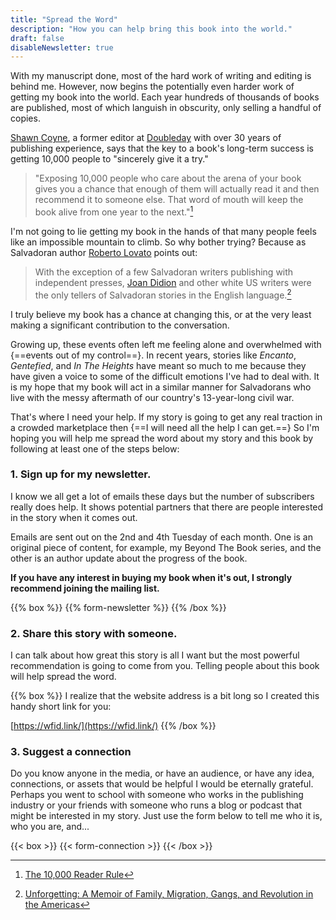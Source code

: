 ```yaml
---
title: "Spread the Word"
description: "How you can help bring this book into the world."
draft: false
disableNewsletter: true
---
```


With my manuscript done, most of the hard work of writing and editing is behind me. However, now begins the potentially even harder work of getting my book into the world. Each year hundreds of thousands of books are published, most of which languish in obscurity, only selling a handful of copies.

[Shawn Coyne](https://storygrid.com/about/), a former editor at [Doubleday](<https://en.wikipedia.org/wiki/Doubleday_(publisher)>) with over 30 years of publishing experience, says that the key to a book's long-term success is getting 10,000 people to "sincerely give it a try."

> "Exposing 10,000 people who care about the arena of your book gives you a chance that enough of them will actually read it and then recommend it to someone else. That word of mouth will keep the book alive from one year to the next."[^1]

I'm not going to lie getting my book in the hands of that many people feels like an impossible mountain to climb. So why bother trying? Because as Salvadoran author [Roberto Lovato](https://robertolovato.com) points out:

> With the exception of a few Salvadoran writers publishing with independent presses, [Joan Didion](https://en.wikipedia.org/wiki/Joan_Didion) and other white US writers were the only tellers of Salvadoran stories in the English language.[^2]

I truly believe my book has a chance at changing this, or at the very least making a significant contribution to the conversation.

Growing up, these events often left me feeling alone and overwhelmed with {==events out of my control==}. In recent years, stories like _Encanto_, _Gentefied_, and _In The Heights_ have meant so much to me because they have given a voice to some of the difficult emotions I've had to deal with. It is my hope that my book will act in a similar manner for Salvadorans who live with the messy aftermath of our country's 13-year-long civil war.

That's where I need your help. If my story is going to get any real traction in a crowded marketplace then {==I will need all the help I can get.==} So I'm hoping you will help me spread the word about my story and this book by following at least one of the steps below:

### 1. Sign up for my newsletter.

I know we all get a lot of emails these days but the number of subscribers really does help. It shows potential partners that there are people interested in the story when it comes out.

Emails are sent out on the 2nd and 4th Tuesday of each month. One is an original piece of content, for example, my Beyond The Book series, and the other is an author update about the progress of the book.

**If you have any interest in buying my book when it's out, I strongly recommend joining the mailing list.**

{{% box %}}
{{% form-newsletter %}}
{{% /box %}}

### 2. Share this story with someone.

I can talk about how great this story is all I want but the most powerful recommendation is going to come from you. Telling people about this book will help spread the word.

{{% box %}}
I realize that the website address is a bit long so I created this handy short link for you:

[https://wfid.link/](https://wfid.link/)
{{% /box %}}

### 3. Suggest a connection

Do you know anyone in the media, or have an audience, or have any idea, connections, or assets that would be helpful I would be eternally grateful. Perhaps you went to school with someone who works in the publishing industry or your friends with someone who runs a blog or podcast that might be interested in my story. Just use the form below to tell me who it is, who you are, and...

{{< box >}}
{{< form-connection >}}
{{< /box >}}

[^1]: [The 10,000 Reader Rule](https://stevenpressfield.com/2015/11/the-10000-reader-rule/)
[^2]: [Unforgetting: A Memoir of Family, Migration, Gangs, and Revolution in the Americas](https://amzn.to/3qZidkX)
